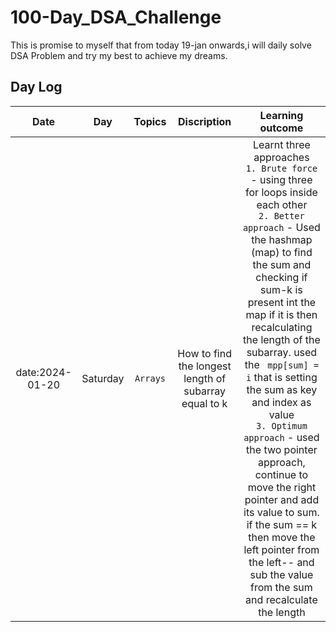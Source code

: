 # 100-Day_DSA_Challenge

This is promise to myself that from today 19-jan onwards,i will daily solve DSA Problem and try my best to achieve my dreams.

## Day Log

|      Date       |   Day    |  Topics  |                      Discription                      |                                                                                                                                                                                                                                                                                    Learning outcome                                                                                                                                                                                                                                                                                    |
| :-------------: | :------: | :------: | :---------------------------------------------------: | :------------------------------------------------------------------------------------------------------------------------------------------------------------------------------------------------------------------------------------------------------------------------------------------------------------------------------------------------------------------------------------------------------------------------------------------------------------------------------------------------------------------------------------------------------------------------------------: |
| date:2024-01-20 | Saturday | `Arrays` | How to find the longest length of subarray equal to k | Learnt three approaches <br>`1. Brute force` - using three for loops inside each other <br> `2. Better approach` - Used the hashmap (map) to find the sum and checking if sum-k is present int the map if it is then recalculating the length of the subarray. used the ` mpp[sum] = i` that is setting the sum as key and index as value <br>`3. Optimum approach` - used the two pointer approach, continue to move the right pointer and add its value to sum. if the sum == k then move the left pointer from the left-- and sub the value from the sum and recalculate the length |

